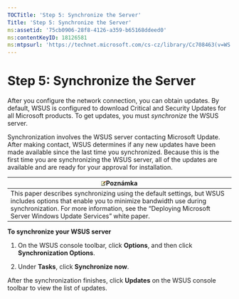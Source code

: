 ```yaml
---
TOCTitle: 'Step 5: Synchronize the Server'
Title: 'Step 5: Synchronize the Server'
ms:assetid: '75cb0906-28f8-4126-a359-b65168ddeed0'
ms:contentKeyID: 18126581
ms:mtpsurl: 'https://technet.microsoft.com/cs-cz/library/Cc708463(v=WS.10)'
---
```


Step 5: Synchronize the Server
==============================

After you configure the network connection, you can obtain updates. By default, WSUS is configured to download Critical and Security Updates for all Microsoft products. To get updates, you must *synchronize* the WSUS server.

Synchronization involves the WSUS server contacting Microsoft Update. After making contact, WSUS determines if any new updates have been made available since the last time you synchronized. Because this is the first time you are synchronizing the WSUS server, all of the updates are available and are ready for your approval for installation.

| ![](images/Cc708463.note(WS.10).gif)Poznámka                                                                                                                                                                                  |
|------------------------------------------------------------------------------------------------------------------------------------------------------------------------------------------------------------------------------------------------------------|
| This paper describes synchronizing using the default settings, but WSUS includes options that enable you to minimize bandwidth use during synchronization. For more information, see the “Deploying Microsoft Server Windows Update Services” white paper. |

**To synchronize your WSUS server**
1.  On the WSUS console toolbar, click **Options**, and then click **Synchronization Options**.

2.  Under **Tasks**, click **Synchronize now**.

After the synchronization finishes, click **Updates** on the WSUS console toolbar to view the list of updates.
